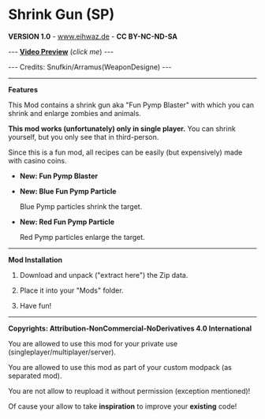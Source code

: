 # Shrink Gun (SP)

**VERSION 1.0** - www.eihwaz.de - **CC BY-NC-ND-SA**

--- [**Video Preview**](https://www.youtube.com/watch?v=w6TzoZuLt00) (*click me*) ---

--- Credits: Snufkin/Arramus(WeaponDesigne) ---

--- --- --- --- --- --- --- --- ---

**Features**

This Mod contains a shrink gun aka "Fun Pymp Blaster" with which you can shrink and enlarge zombies and animals.

**This mod works (unfortunately) only in single player.** You can shrink yourself, but you only see that in third-person.

Since this is a fun mod, all recipes can be easily (but expensively) made with casino coins.

* **New: Fun Pymp Blaster**

* **New: Blue Fun Pymp Particle**

	Blue Pymp particles shrink the target.
	
* **New: Red Fun Pymp Particle**

	Red Pymp particles enlarge the target.

--- --- --- --- --- --- --- --- ---

**Mod Installation**

1. Download and unpack ("extract here") the Zip data.

2. Place it into your "Mods" folder.

3. Have fun!

--- --- --- --- --- --- --- --- ---

**Copyrights: Attribution-NonCommercial-NoDerivatives 4.0 International**

You are allowed to use this mod for your private use (singleplayer/multiplayer/server).

You are allowed to use this mod as part of your custom modpack (as separated mod).

You are not allow to reupload it without permission (exception mentioned)!

Of cause your allow to take **inspiration** to improve your **existing** code!
